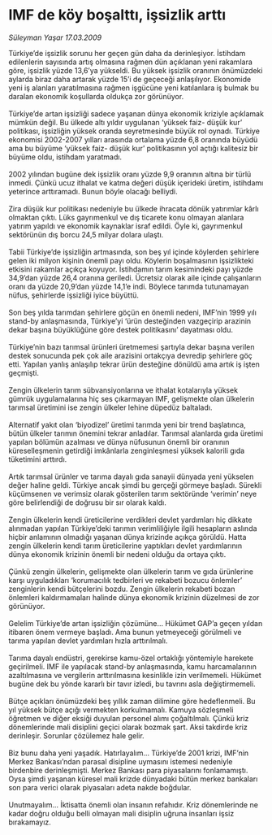 # IMF de köy boşalttı, işsizlik arttı

*Süleyman Yaşar 17.03.2009*

<div class="taraf_structure_2col_1zq">
<div class="margen_n">



 <p>Türkiye’de işsizlik sorunu her geçen gün daha da derinleşiyor. İstihdam edilenlerin sayısında artış olmasına rağmen dün açıklanan yeni rakamlara göre, işsizlik yüzde 13,6’ya yükseldi. Bu yüksek işsizlik oranının önümüzdeki aylarda biraz daha artarak yüzde 15’i de geçeceği anlaşılıyor. Ekonomide yeni iş alanları yaratılmasına rağmen işgücüne yeni katılanlara iş bulmak bu daralan ekonomik koşullarda oldukça zor görünüyor. <br/><br/>Türkiye’de artan işsizliği sadece yaşanan dünya ekonomik kriziyle açıklamak mümkün değil. Bu ülkede altı yıldır uygulanan ‘yüksek faiz- düşük kur’ politikası, işsizliğin yüksek oranda seyretmesinde büyük rol oynadı. Türkiye ekonomisi 2002-2007 yılları arasında ortalama yüzde 6,8 oranında büyüdü ama bu büyüme ‘yüksek faiz- düşük kur’ politikasının yol açtığı kalitesiz bir büyüme oldu, istihdam yaratmadı. <br/><br/>2002 yılından bugüne dek işsizlik oranı yüzde 9,9 oranının altına bir türlü inmedi. Çünkü ucuz ithalat ve katma değeri düşük içerideki üretim, istihdamı yeterince arttıramadı. Bunun böyle olacağı belliydi. <br/><br/>Zira düşük kur politikası nedeniyle bu ülkede ihracata dönük yatırımlar kârlı olmaktan çıktı. Lüks gayrımenkul ve dış ticarete konu olmayan alanlara yatırım yapıldı ve ekonomik kaynaklar israf edildi. Öyle ki, gayrımenkul sektörünün dış borcu 24,5 milyar dolara ulaştı. <br/><br/>Tabii Türkiye’de işsizliğin artmasında, son beş yıl içinde köylerden şehirlere gelen iki milyon kişinin önemli payı oldu. Köylerin boşalmasının işsizlikteki etkisini rakamlar açıkça koyuyor. İstihdamın tarım kesimindeki payı yüzde 34,9’dan yüzde 26,4 oranına geriledi. Ücretsiz olarak aile içinde çalışanların oranı da yüzde 20,9’dan yüzde 14,1’e indi. Böylece tarımda tutunamayan nüfus, şehirlerde işsizliği iyice büyüttü. <br/><br/>Son beş yılda tarımdan şehirlere göçün en önemli nedeni, IMF’nin 1999 yılı stand-by anlaşmasında, Türkiye’yi ‘ürün desteğinden vazgeçirip arazinin dekar başına büyüklüğüne göre destek politikasını’ dayatması oldu. <br/><br/>Türkiye’nin bazı tarımsal ürünleri üretmemesi şartıyla dekar başına verilen destek sonucunda pek çok aile arazisini ortakçıya devredip şehirlere göç etti. Yapılan yanlış anlaşılıp tekrar ürün desteğine dönüldü ama artık iş işten geçmişti. <br/><br/>Zengin ülkelerin tarım sübvansiyonlarına ve ithalat kotalarıyla yüksek gümrük uygulamalarına hiç ses çıkarmayan IMF, gelişmekte olan ülkelerin tarımsal üretimini ise zengin ülkeler lehine düpedüz baltaladı. <br/><br/>Alternatif yakıt olan ‘biyodizel’ üretimi tarımda yeni bir trend başlatınca, bütün ülkeler tarımın önemini tekrar anladılar. Tarımsal alanlarda gıda üretimi yapılan bölümün azalması ve dünya nüfusunun önemli bir oranının küreselleşmenin getirdiği imkânlarla zenginleşmesi yüksek kalorili gıda tüketimini arttırdı. <br/><br/>Artık tarımsal ürünler ve tarıma dayalı gıda sanayii dünyada yeni yükselen değer haline geldi. Türkiye ancak şimdi bu gerçeği görmeye başladı. Sürekli küçümsenen ve verimsiz olarak gösterilen tarım sektöründe ‘verimin’ neye göre belirlendiği de doğrusu bir sır olarak kaldı. <br/><br/>Zengin ülkelerin kendi üreticilerine verdikleri devlet yardımları hiç dikkate alınmadan yapılan Türkiye’deki tarımın verimliliğiyle ilgili hesapların aslında hiçbir anlamının olmadığı yaşanan dünya krizinde açıkça görüldü. Hatta zengin ülkelerin kendi tarım üreticilerine yaptıkları devlet yardımlarının dünya ekonomik krizinin önemli bir nedeni olduğu da ortaya çıktı. <br/><br/>Çünkü zengin ülkelerin, gelişmekte olan ülkelerin tarım ve gıda ürünlerine karşı uyguladıkları ‘korumacılık tedbirleri ve rekabeti bozucu önlemler’ zenginlerin kendi bütçelerini bozdu. Zengin ülkelerin rekabeti bozan önlemleri kaldırmamaları halinde dünya ekonomik krizinin düzelmesi de zor görünüyor. <br/><br/>Gelelim Türkiye’de artan işsizliğin çözümüne... Hükümet GAP’a geçen yıldan itibaren önem vermeye başladı. Ama bunun yetmeyeceği görülmeli ve tarıma yapılan devlet yardımları hızla arttırılmalı. <br/><br/>Tarıma dayalı endüstri, gerekirse kamu-özel ortaklığı yöntemiyle harekete geçirilmeli. IMF ile yapılacak stand-by anlaşmasında, kamu harcamalarının azaltılmasına ve vergilerin arttırılmasına kesinlikle izin verilmemeli. Hükümet bugüne dek bu yönde kararlı bir tavır izledi, bu tavrını asla değiştirmemeli. <br/><br/>Bütçe açıkları önümüzdeki beş yıllık zaman dilimine göre hedeflenmeli. Bu yıl yüksek bütçe açığı vermekten korkulmamalı. Kamuya sözleşmeli öğretmen ve diğer eksiği duyulan personel alımı çoğaltılmalı. Çünkü kriz dönemlerinde mali disiplini geçici olarak bozmak şart. Aksi takdirde kriz derinleşir. Sorunlar çözülemez hale gelir. <br/><br/>Biz bunu daha yeni yaşadık. Hatırlayalım... Türkiye’de 2001 krizi, IMF’nin Merkez Bankası’ndan parasal disipline uymasını istemesi nedeniyle birdenbire derinleşmişti. Merkez Bankası para piyasalarını fonlamamıştı. Oysa şimdi yaşanan küresel mali krizde dünyadaki bütün merkez bankaları son para verici olarak piyasaları adeta nakde boğdular. <br/><br/>Unutmayalım... İktisatta önemli olan insanın refahıdır. Kriz dönemlerinde ne kadar doğru olduğu belli olmayan mali disiplin uğruna insanları işsiz bırakamayız.</p>

<br/>


<div id="taraf_not">
</div>

</div>


</div>
